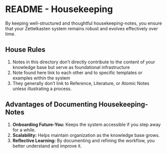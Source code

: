 # README - Housekeeping

By keeping well-structured and thoughtful housekeeping-notes, you ensure that your Zettelkasten system remains robust and evolves effectively over time.

## House Rules

1. Notes in this directory don’t directly contribute to the content of your knowledge base but serve as foundational infrastructure
2. Note found here link to each other and to specific templates or examples within the system
3. They generally don’t link to Reference, Literature, or Atomic Notes unless illustrating a process.

## Advantages of Documenting Housekeeping-Notes

1. **Onboarding Future-You:** Keeps the system accessible if you step away for a while.
2. **Scalability:** Helps maintain organization as the knowledge base grows.
3. **Reflective Learning:** By documenting and refining the workflow, you better understand and improve it.

